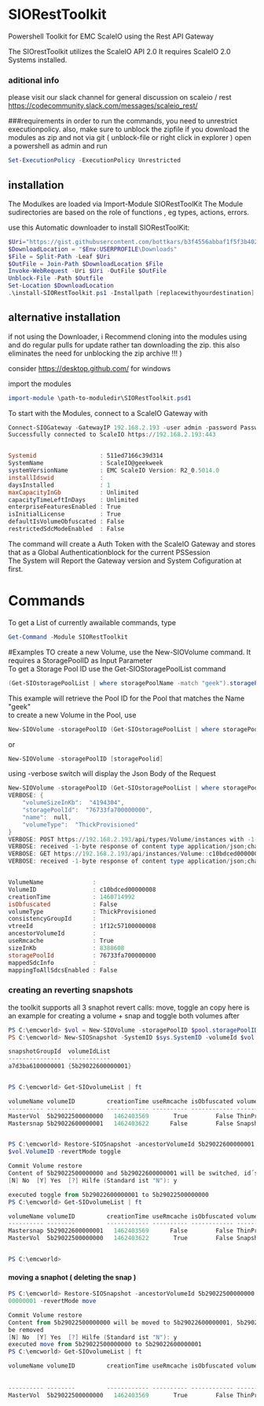 # SIORestToolkit
Powershell Toolkit for EMC ScaleIO using the Rest  API Gateway

The SIOrestToolkit utilizes the ScaleIO API 2.0 
It requires ScaleIO 2.0 Systems installed.

### aditional info   
please visit our slack channel for general discussion on scaleio / rest  
https://codecommunity.slack.com/messages/scaleio_rest/

###requirements
in order to run the commands, you need to unrestrict executionpolicy.
also, make sure to unblock the zipfile if you download the modules as zip and not via git ( unblock-file or right click in explorer )
open a powershell as admin and run
```powershell
Set-ExecutionPolicy -ExecutionPolicy Unrestricted
```

## installation  
The Modulkes are loaded via Import-Module SIORestToolKit
The Module sudirectories are based on the role of functions , eg types, actions, errors.

use this Automatic downloader to install SIORestToolKit:
```Powershell
$Uri="https://gist.githubusercontent.com/bottkars/b3f4556abbaf1f5f3b402ab6b87c9d77/raw/Install-SIORestToolkit.ps1"
$DownloadLocation = "$Env:USERPROFILE\Downloads"
$File = Split-Path -Leaf $Uri
$OutFile = Join-Path $DownloadLocation $File
Invoke-WebRequest -Uri $Uri -OutFile $OutFile
Unblock-File -Path $Outfile
Set-Location $DownloadLocation
.\install-SIORestToolkit.ps1 -Installpath [replacewithyourdestination]
```
## alternative installation  
if not using the Downloader, i Recommend cloning into the modules using and do regular pulls for update rather tan downloading the zip. this also eliminates the need for unblocking the zip archive !!! )

consider https://desktop.github.com/ for windows

import the modules
```powershell
import-module \path-to-moduledir\SIORestToolkit.psd1
```
To start with the Modules, connect to a ScaleIO Gateway with
```Powershell
Connect-SIOGateway -GatewayIP 192.168.2.193 -user admin -password Password123!
Successfully connected to ScaleIO https://192.168.2.193:443


Systemid                  : 511ed7166c39d314
SystemName                : ScaleIO@geekweek
systemVersionName         : EMC ScaleIO Version: R2_0.5014.0
installIdswid             :
daysInstalled             : 1
maxCapacityInGb           : Unlimited
capacityTimeLeftInDays    : Unlimited
enterpriseFeaturesEnabled : True
isInitialLicense          : True
defaultIsVolumeObfuscated : False
restrictedSdcModeEnabled  : False
```
The command will create a Auth Token with the ScaleIO Gateway and stores that as a Global Authenticationblock for the current PSSession   
The System will Report the Gateway version and System Cofiguration at first.  
# Commands
To get a List of currently awailable commands, type
```Powershell
Get-Command -Module SIORestToolkit
```
#Examples
TO create a new Volume, use the New-SIOVolume command. It requires a StoragePoolID as Input Parameter  
To get a Storage Pool ID use the Get-SIOStoragePoolList command
```Powershell
(Get-SIOstoragePoolList | where storagePoolName -match "geek").storagePoolId
```
This example will retrieve the Pool ID for the Pool that matches the Name "geek"   
to create a new Volume in the Pool, use
```Powershell
New-SIOVolume -storagePoolID (Get-SIOstoragePoolList | where storagePoolName -match "geek").storagePoolId
````
or 
```Powershell
New-SIOVolume -storagePoolID [storagePoolid]
```

using -verbose switch will display the Json Body of the Request    
```Powershell
New-SIOVolume -storagePoolID (Get-SIOstoragePoolList | where storagePoolName -match "geek").storagePoolId -Verbose
VERBOSE: {
    "volumeSizeInKb":  "4194304",
    "storagePoolId":  "76733fa700000000",
    "name":  null,
    "volumeType":  "ThickProvisioned"
}
VERBOSE: POST https://192.168.2.193/api/types/Volume/instances with -1-byte payload
VERBOSE: received -1-byte response of content type application/json;charset=UTF-8
VERBOSE: GET https://192.168.2.193/api/instances/Volume::c10bdced00000008 with 0-byte payload
VERBOSE: received -1-byte response of content type application/json;charset=UTF-8


VolumeName              :
VolumeID                : c10bdced00000008
creationTime            : 1460714992
isObfuscated            : False
volumeType              : ThickProvisioned
consistencyGroupId      :
vtreeId                 : 1f12c57100000008
ancestorVolumeId        :
useRmcache              : True
sizeInKb                : 8388608
storagePoolId           : 76733fa700000000
mappedSdcInfo           :
mappingToAllSdcsEnabled : False

```
### creating an reverting snapshots  
the toolkit supports all 3 snaphot revert calls: move, toggle an copy
here is an example for creating a volume + snap and toggle both volumes after

```Powershell
PS C:\emcworld> $vol = New-SIOVolume -storagePoolID $pool.storagePoolID -VolumeName MasterVol -Thin -SizeInGB 8
PS C:\emcworld> New-SIOSnapshot -SystemID $sys.SystemID -volumeId $vol.VolumeID -SnapshotName Mastersnap

snapshotGroupId  volumeIdList
---------------  ------------
a7d3ba6100000001 {5b29022600000001}


PS C:\emcworld> Get-SIOvolumeList | ft

volumeName volumeID         creationTime useRmcache isObfuscated volumeType
---------- --------         ------------ ---------- ------------ ----------
MasterVol  5b29022500000000   1462403569       True        False ThinProvisioned
Mastersnap 5b29022600000001   1462403622      False        False Snapshot


PS C:\emcworld> Restore-SIOSnapshot -ancestorVolumeId 5b29022600000001 -volumeId
$vol.VolumeID -revertMode toggle

Commit Volume restore
Content of 5b29022500000000 and 5b29022600000001 will be switched, id´s remain
[N] No  [Y] Yes  [?] Hilfe (Standard ist "N"): y

executed toggle from 5b29022600000001 to 5b29022500000000
PS C:\emcworld> Get-SIOvolumeList | ft

volumeName volumeID         creationTime useRmcache isObfuscated volumeType
---------- --------         ------------ ---------- ------------ ----------
Mastersnap 5b29022600000001   1462403569      False        False ThinProvisioned
MasterVol  5b29022500000000   1462403622       True        False Snapshot


PS C:\emcworld>
```
#### moving a snaphot ( deleting the snap )

```Powershell
PS C:\emcworld> Restore-SIOSnapshot -ancestorVolumeId 5b29022500000000 -volumeId 5b290226
00000001 -revertMode move

Commit Volume restore
Content from 5b29022500000000 will be moved to 5b29022600000001, 5b29022500000000 will
be removed
[N] No  [Y] Yes  [?] Hilfe (Standard ist "N"): y
executed move from 5b29022500000000 to 5b29022600000001
PS C:\emcworld> Get-SIOvolumeList | ft

volumeName volumeID         creationTime useRmcache isObfuscated volumeType      consist
                                                                                 encyGro
                                                                                 upId
---------- --------         ------------ ---------- ------------ ----------      -------
MasterVol  5b29022500000000   1462403569       True        False ThinProvisioned

```


